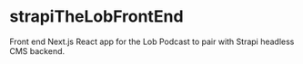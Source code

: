 # strapiTheLobFrontEnd
Front end Next.js React app for the Lob Podcast to pair with Strapi headless CMS backend.
